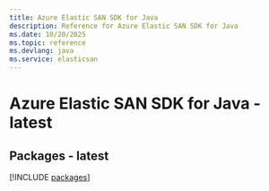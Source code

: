 ```yaml
---
title: Azure Elastic SAN SDK for Java
description: Reference for Azure Elastic SAN SDK for Java
ms.date: 10/20/2025
ms.topic: reference
ms.devlang: java
ms.service: elasticsan
---
```

# Azure Elastic SAN SDK for Java - latest
## Packages - latest
[!INCLUDE [packages](elastic-san-index.md)]